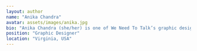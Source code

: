 ```yaml
---
layout: author
name: "Anika Chandra"
avatar: assets/images/anika.jpg
bio: "Anika Chandra (she/her) is one of We Need To Talk’s graphic designers. She is 15 years old and attends high school in Virginia. Anika is excited to take part in this newspaper and use it to spread awareness. She likes to play lacrosse and golf. Anika also enjoys reading (specifically classic literature), hanging out with friends and family, and skiing whenever possible."
position: "Graphic Designer"
location: "Virginia, USA"
---
```

